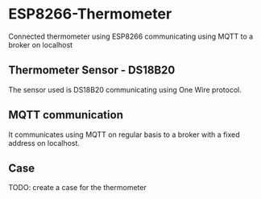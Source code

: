# ESP8266-Thermometer

Connected thermometer using ESP8266 communicating using MQTT to a broker on localhost

## Thermometer Sensor - DS18B20

The sensor used is DS18B20 communicating using One Wire protocol.

## MQTT communication

It communicates using MQTT on regular basis to a broker with a fixed address on localhost.

## Case

TODO: create a case for the thermometer

